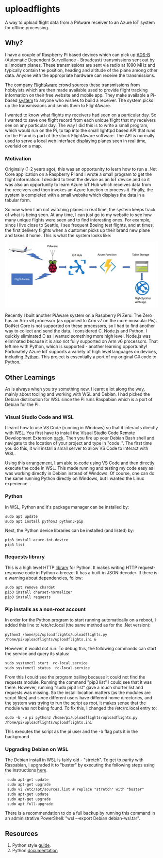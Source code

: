 # uploadflights
A way to upload flight data from a PiAware receiver to an Azure IoT system for offline processing.

## Why?
I have a couple of Raspberry Pi based devices which can pick up [ADS-B](https://www.faa.gov/nextgen/programs/adsb/) (Automatic Dependent Surveillance - Broadcast) transmissions sent out by all modern planes.  These transmissions are sent via radio at 1090 MHz and typically contain the position, heading and altitude of the plane among other
data.  Anyone with the appropriate hardware can receive the transmissions.

The company [FlightAware](www.flightaware.com) crowd sources these transmissions from hobbyists which are then made available used to provide flight tracking information on their free website and mobile app.  They make available a Pi-based [system](https://flightaware.com/adsb/piaware/build/) to anyone who wishes to build a receiver.  The system picks up the transmissions and sends them to FlightAware.

I wanted to know what flights my receivers had seen on a particular day.  So I wanted to save one flight record from each unique flight that my receivers see
on any particular day.  The way I did this is to write a small program, which would run on the Pi, to tap into the small lighttpd based API that runs on the Pi and is part of the stock FlightAware software.  The API is normally used to serve a local web interface displaying planes seen in real time, overlaid on a map.

### Motivation
Originally (1-2 years ago), this was an opportunity to learn how to run a .Net Core application on a Raspberry Pi and I wrote a small program to get the flight information.  I decided to treat the device as an IoT device and so it was also an opportunity to learn Azure IoT Hub which receives data from the receivers and then invokes an Azure function to process it.  Finally, the system is completed with a small website which displays the data in a tabular form.  

So now when I am not watching planes in real time, the system keeps track of what is being seen.  At any time, I can just go to my website to see how many unique flights were seen and to find interesting ones.  For example, since I live close to Seattle, I see frequent Boeing test flights, and at times, the first delivery flights when a customer picks up their brand new plane and takes it home.  This is what the system looks like:

![Image](piaware_system.jpg "System")

Recently I built another PiAware system on a Raspberry Pi Zero.  The Zero has an Arm v6 processor (as opposed to Arm v7 on the more muscular Pis).  DotNet Core
is not supported on these processors, so I had to find another way to collect and send the data.  I considered C, Node.js and Python. I quickly eliminated C as I wanted
something more high level.  Node.js was eliminated because it is also not fully supported on Arm v6 processors.  That left me with Python, which is supported - another learning
opportunity!  Fortunately Azure IoT supports a variety of high level languages on devices, including [Python](https://github.com/Azure/azure-iot-sdk-python).  This project is essentially a port of my original C# code to Python.

## Other Learnings
As is always when you try something new, I learnt a lot along the way, mainly about tooling and working with WSL and Debian.  I had picked the Debian distribution for WSL since the Pi runs Raspabian which is a port of Debian for the Pi.

### Visual Studio Code and WSL
I learnt how to use VS Code (running in Windows) so that it interacts directly with WSL.  You first have to install the Visual Studio Code Remote Development Extension [pack](https://marketplace.visualstudio.com/items?itemName=ms-vscode-remote.vscode-remote-extensionpack).  Then you fire up your Debian Bash shell and navigate to the location of your project and type in "code .".  The first time you do this, it will install a small server to allow VS Code to interact with WSL.

Using this arrangement, I am able to code using VS Code and then directly execute the code in WSL.  This made running and testing my code easy as I was working directly in Debian instead of Windows.  Of course, one can do the same running Python directly on Windows, but I wanted the Linux experience.

### Python
In WSL, Python and it's package manager can be installed by:

    sudo apt update
    sudo apt install python3 python3-pip

Next, the Python device libraries can be installed (and listed) by:

    pip3 install azure-iot-device
    pip3 list
    
### Requests library
This is a high level HTTP [library](https://2.python-requests.org/en/latest/) for Python. It makes writing HTTP request-response code in Python a breeze.  It has a built-in JSON decoder.  If there is a warning about dependencies, follow:

    sudo apt remove chardet
    pip3 install charset-normalizer
    pip3 install requests
    
### Pip installs as a non-root account
In order for the Python program to start running automatically on a reboot, I added this line to /etc/rc.local (the same method as for the .Net version):

    python3 /home/pi/uploadflights/uploadflights.py /home/pi/uploadflights/uploadflights.ini &
    
However, it would not run.  To debug this, the following commands can start the service and query its status:

    sudo systemctl start  rc-local.service
    sudo systemctl status  rc-local.service

From this I could see the program bailing because it could not find the requests module.  Running the command "pip3 list" I could see that it was there.  However, running "sudo pip3 list" gave a much shorter list and requests was missing.  So the install location matters (as the modules are script files) and since different users have different home directories, and the system was trying to run the script as root, it makes sense that the module was not being found.  To fix this, I changed the /etc/rc.local entry to:

    sudo -b -u pi python3 /home/pi/uploadflights/uploadflights.py /home/pi/uploadflights/uploadflights.ini
    
 This executes the script as the pi user and the -b flag puts it in the background.
 
 ### Upgrading Debian on WSL
 The Debian install in WSL is fairly old - "stretch".  To get to parity with Raspabian, I upgraded it to "buster" by executing the following steps using the instructions [here](https://davidsmith.is/2019/07/11/updating-your-wsl-debian-image-to-buster/).
 
     sudo apt-get update
     sudo apt-get upgrade
     sudo vi /etc/apt/sources.list # replace "stretch" with "buster"
     sudo apt-get update
     sudo apt-get upgrade
     sudo apt full-upgrade
     
There is a recommendation to do a full backup by running this command in an administrative PowerShell: "wsl --export Debian debian-wsl.tar".

## Resources
1. Python style [guide](https://www.python.org/dev/peps/pep-0008/#comments).
1. Python [documentation](https://docs.python.org/3/)



